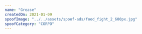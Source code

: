 ```yaml
---
name: "Grease"
createdOn: 2021-01-09
spoofImage: "../../assets/spoof-ads/food_fight_2_600px.jpg"
spoofCategory: "CORPO"
---
```

